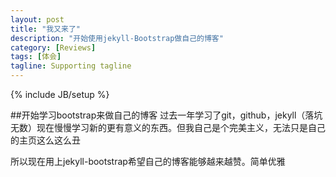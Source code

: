 ```yaml
---
layout: post
title: "我又来了"
description: "开始使用jekyll-Bootstrap做自己的博客"
category: [Reviews] 
tags: [体会]
tagline: Supporting tagline
---
```

{% include JB/setup %}

##开始学习bootstrap来做自己的博客
过去一年学习了git，github，jekyll（落坑无数）现在慢慢学习新的更有意义的东西。但我自己是个完美主义，无法只是自己的主页这么这么丑

所以现在用上jekyll-bootstrap希望自己的博客能够越来越赞。简单优雅

